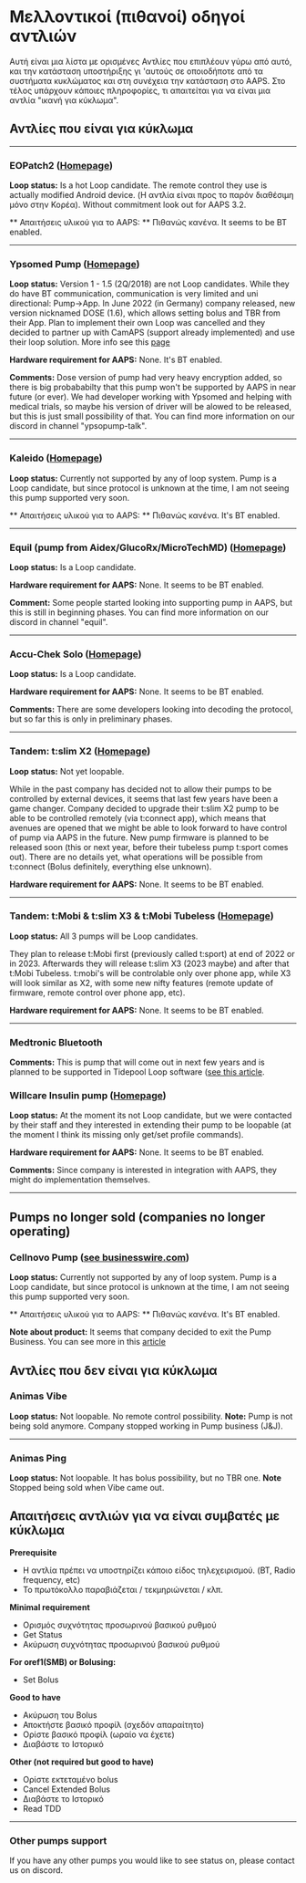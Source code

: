# Μελλοντικοί (πιθανοί) οδηγοί αντλιών

Αυτή είναι μια λίστα με ορισμένες Αντλίες που επιπλέουν γύρω από αυτό, και την κατάσταση υποστήριξης γι 'αυτούς σε οποιοδήποτε από τα συστήματα κυκλώματος και στη συνέχεια την κατάσταση στο AAPS. Στο τέλος υπάρχουν κάποιες πληροφορίες, τι απαιτείται για να είναι μια αντλία "ικανή για κύκλωμα".

## Αντλίες που είναι για κύκλωμα

* * *

### EOPatch2 ([Homepage](http://www.eoflow.com/eng/main/main.html))

**Loop status:** Is a hot Loop candidate. The remote control they use is actually modified Android device. (Η αντλία είναι προς το παρόν διαθέσιμη μόνο στην Κορέα). Without commitment look out for AAPS 3.2.

** Απαιτήσεις υλικού για το AAPS: ** Πιθανώς κανένα. It seems to be BT enabled.

* * *

### Ypsomed Pump ([Homepage](https://www.ypsomed.com/en/diabetes-care-mylife.html))

**Loop status:** Version 1 - 1.5 (2Q/2018) are not Loop candidates. While they do have BT communication, communication is very limited and uni directional: Pump->App. In June 2022 (in Germany) company released, new version nicknamed DOSE (1.6), which allows setting bolus and TBR from their App. Plan to implement their own Loop was cancelled and they decided to partner up with CamAPS (support already implemented) and use their loop solution. More info see this [page](https://www.mylife-diabetescare.com/en/loop-program.html)

**Hardware requirement for AAPS:** None. It's BT enabled.

**Comments:** Dose version of pump had very heavy encryption added, so there is big probababilty that this pump won't be supported by AAPS in near future (or ever). We had developer working with Ypsomed and helping with medical trials, so maybe his version of driver will be alowed to be released, but this is just small possibility of that. You can find more information on our discord in channel "ypsopump-talk".

* * *

### Kaleido ([Homepage](https://www.hellokaleido.com/))

**Loop status:** Currently not supported by any of loop system. Pump is a Loop candidate, but since protocol is unknown at the time, I am not seeing this pump supported very soon.

** Απαιτήσεις υλικού για το AAPS: ** Πιθανώς κανένα. It's BT enabled.

* * *

### Equil (pump from Aidex/GlucoRx/MicroTechMD) ([Homepage](https://www.glucorx.ie/glucorx-equil/))

**Loop status:** Is a Loop candidate.

**Hardware requirement for AAPS:** None. It seems to be BT enabled.

**Comment:** Some people started looking into supporting pump in AAPS, but this is still in beginning phases. You can find more information on our discord in channel "equil".

* * *

### Accu-Chek Solo ([Homepage](https://www.roche.com/media/releases/med-cor-2018-07-23.htm))

**Loop status:** Is a Loop candidate.

**Hardware requirement for AAPS:** None. It seems to be BT enabled.

**Comments:** There are some developers looking into decoding the protocol, but so far this is only in preliminary phases.

* * *

### Tandem: t:slim X2 ([Homepage](https://www.tandemdiabetes.com/))

**Loop status:** Not yet loopable.

While in the past company has decided not to allow their pumps to be controlled by external devices, it seems that last few years have been a game changer. Company decided to upgrade their t:slim X2 pump to be able to be controlled remotely (via t:connect app), which means that avenues are opened that we might be able to look forward to have control of pump via AAPS in the future. New pump firmware is planned to be released soon (this or next year, before their tubeless pump t:sport comes out). There are no details yet, what operations will be possible from t:connect (Bolus definitely, everything else unknown).

**Hardware requirement for AAPS:** None. It seems to be BT enabled.

* * *

### Tandem: t:Mobi & t:slim X3 & t:Mobi Tubeless ([Homepage](https://www.tandemdiabetes.com/about-us/pipeline))

**Loop status:** All 3 pumps will be Loop candidates.

They plan to release t:Mobi first (previously called t:sport) at end of 2022 or in 2023. Afterwards they will release t:slim X3 (2023 maybe) and after that t:Mobi Tubeless. t:mobi's will be controlable only over phone app, while X3 will look similar as X2, with some new nifty features (remote update of firmware, remote control over phone app, etc).

**Hardware requirement for AAPS:** None. It seems to be BT enabled.

* * *

### Medtronic Bluetooth

**Comments:** This is pump that will come out in next few years and is planned to be supported in Tidepool Loop software ([see this article](https://www.tidepool.org/blog/tidepool-loop-medtronic-collaboration).

### Willcare Insulin pump ([Homepage](http://shinmyungmedi.com/en/))

**Loop status:** At the moment its not Loop candidate, but we were contacted by their staff and they interested in extending their pump to be loopable (at the moment I think its missing only get/set profile commands).

**Hardware requirement for AAPS:** None. It seems to be BT enabled.

**Comments:** Since company is interested in integration with AAPS, they might do implementation themselves.

* * *

## Pumps no longer sold (companies no longer operating)

### Cellnovo Pump ([see businesswire.com](https://www.businesswire.com/news/home/20190328005829/en/Cellnovo-Stops-Manufacturing-and-Commercial-Operations))

**Loop status:** Currently not supported by any of loop system. Pump is a Loop candidate, but since protocol is unknown at the time, I am not seeing this pump supported very soon.

** Απαιτήσεις υλικού για το AAPS: ** Πιθανώς κανένα. It's BT enabled.

**Note about product:** It seems that company decided to exit the Pump Business. You can see more in this [article](https://diabetogenic.wordpress.com/2019/04/01/and-then-cellnovo-disappeared/?fbclid=IwAR12Ow6gVbEOuD1zw7aNjBwqj5_aPkPipteHY1VHBvT3mchlH2y7Us6ZeAU)

## Αντλίες που δεν είναι για κύκλωμα

### Animas Vibe

**Loop status:** Not loopable. No remote control possibility. **Note:** Pump is not being sold anymore. Company stopped working in Pump business (J&J).

* * *

### Animas Ping

**Loop status:** Not loopable. It has bolus possibility, but no TBR one. **Note** Stopped being sold when Vibe came out.

## Απαιτήσεις αντλιών για να είναι συμβατές με κύκλωμα

**Prerequisite**

- Η αντλία πρέπει να υποστηρίζει κάποιο είδος τηλεχειρισμού. (BT, Radio frequency, etc)
- Το πρωτόκολλο παραβιάζεται / τεκμηριώνεται / κλπ.

**Minimal requirement**

- Ορισμός συχνότητας προσωρινού βασικού ρυθμού
- Get Status
- Ακύρωση συχνότητας προσωρινού βασικού ρυθμού

**For oref1(SMB) or Bolusing:**

- Set Bolus

**Good to have**

- Ακύρωση του Bolus
- Αποκτήστε βασικό προφίλ (σχεδόν απαραίτητο)
- Ορίστε βασικό προφίλ (ωραίο να έχετε)
- Διαβάστε το Ιστορικό 

**Other (not required but good to have)**

- Ορίστε εκτεταμένο bolus
- Cancel Extended Bolus
- Διαβάστε το Ιστορικό
- Read TDD

* * *

### Other pumps support

If you have any other pumps you would like to see status on, please contact us on discord.